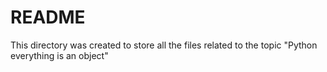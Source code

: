 # README #

This directory was created to store all the files related to the topic "Python
everything is an object"
